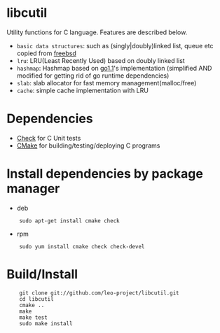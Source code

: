 libcutil
========
Utility functions for C language. Features are described below.

- `basic data structures`: such as (singly|doubly)linked list, queue etc copied from [freebsd](http://www.freebsd.org/)
- `lru`: LRU(Least Recently Used) based on doubly linked list
- `hashmap`: Hashmap based on [go1.1](http://golang.org/)'s implementation (simplified AND modified for getting rid of go runtime dependencies)
- `slab`: slab allocator for fast memory management(malloc/free)
- `cache`: simple cache implementation with LRU

Dependencies
============
* [Check](http://check.sourceforge.net/) for C Unit tests
* [CMake](http://www.cmake.org/) for building/testing/deploying C programs

Install dependencies by package manager
=======================================
* deb

```shell
    sudo apt-get install cmake check
```

* rpm

```shell
    sudo yum install cmake check check-devel
```

Build/Install
=============
```shell
    git clone git://github.com/leo-project/libcutil.git
    cd libcutil
    cmake ..
    make
    make test
    sudo make install
```
